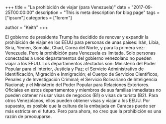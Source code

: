 +++
title = "La prohibición de viajar (para Venezuela)"
date = "2017-09-25T00:00:00"
description = "This is meta description for blog page"
tags = ["ipsum"]
categories = ["lorem"]

author = "Keith"
+++

El gobierno de presidente Trump ha decidido de renovar y expandir la prohibición de viajar en los EEUU para personas de unas países: Irán, Libia, Siria, Yemen, Somalia, Chad, Corea del Norte, y para la primera vez: Venezuela. Pero la prohibición para Venezuela es limitada. Solo personas conectadas a unos departamentos del gobierno venezolano no pueden viajar a los EEUU. Los departamentos afectados son: Ministerio del Poder Popular para el Interior, Justicia y Paz; el Servicio Administrativo de Identificación, Migración e Inmigración; el Cuerpo de Servicios Científicos, Penales y de Investigación Criminal; el Servicio Bolivariano de Inteligencia Nacional; y el Ministerio del Poder Popular para Relaciones Exteriores. Oficiales en estos departamentos y miembros de sus familias inmediatas no pueden obtener ni usar visas de negocios (B1) o visas de turista (B2). Para otros Venezolanos, ellos pueden obtener visas y viajar a los EEUU. Por supuesto, es posible que la cultura de la embajada en Caracas puede ser más estricta en el futuro. Pero para ahora, no creo que la prohibición es una razón de preocuparse.
